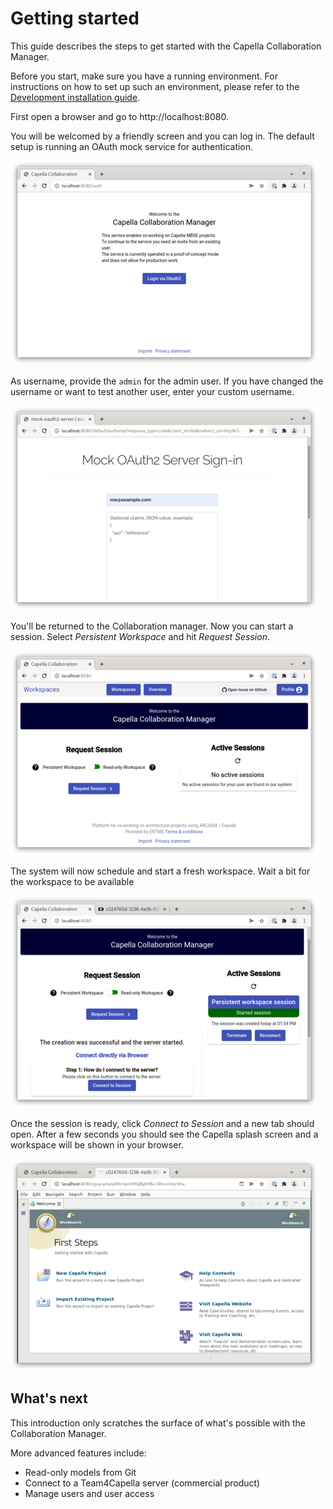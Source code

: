 <!--
 ~ SPDX-FileCopyrightText: Copyright DB Netz AG and the capella-collab-manager contributors
 ~ SPDX-License-Identifier: Apache-2.0
 -->

# Getting started

This guide describes the steps to get started with the Capella Collaboration
Manager.

Before you start, make sure you have a running environment. For instructions on
how to set up such an environment, please refer to the
[Development installation guide](../index.md).

First open a browser and go to http://localhost:8080.

You will be welcomed by a friendly screen and you can log in. The default setup
is running an OAuth mock service for authentication.

![Welcome screen](img/collab-step-1.png)

As username, provide the `admin` for the admin user. If you have changed the
username or want to test another user, enter your custom username.

![OAuth mock](img/collab-step-2.png)

You'll be returned to the Collaboration manager. Now you can start a session.
Select _Persistent Workspace_ and hit _Request Session_.

![Logged in](img/collab-step-3.png)

The system will now schedule and start a fresh workspace. Wait a bit for the
workspace to be available

![Starting a session](img/collab-step-4.png)

Once the session is ready, click _Connect to Session_ and a new tab should
open. After a few seconds you should see the Capella splash screen and a
workspace will be shown in your browser.

![Capella welcome screen](img/collab-step-5.png)

## What's next

This introduction only scratches the surface of what's possible with the
Collaboration Manager.

More advanced features include:

- Read-only models from Git
- Connect to a Team4Capella server (commercial product)
- Manage users and user access
